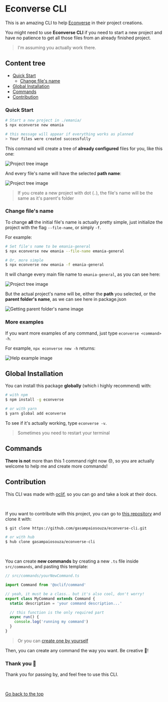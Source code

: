 # Econverse CLI

This is an amazing CLI to help [Econverse](http:#econverse.digital/) in their project creations.

You might need to use **Econverse CLI** if you need to start a new project and have no patience to get all those files from an already finished project.

> I'm assuming you actually work there.

## Content tree

- [Quick Start](#quick-start)
  - [Change file's name](#change-file's-name)
- [Global Installation](#global-installation)
- [Commands](#commands)
- [Contribution](#contribution)

### Quick Start

```sh
# Start a new project in ./emania/
$ npx econverse new emania

# this message will appear if everything works as planned
> Your files were created successfully
```

This command will create a tree of **already configured** files for you, like this one:

![Project tree image](https://imgur.com/0p6IkpS.png)

And every file's name will have the selected **path name**:

![Project tree image](https://imgur.com/luIZ5HF.png)

> If you create a new project with dot (`.`), the file's name will be the same as it's parent's folder

### Change file's name

To change **all** the initial file's name is actually pretty simple, just initialize the project with the flag `--file-name`, or simply `-f`.

For example:

```sh
# Set file's name to be emania-general
$ npx econverse new emania --file-name emania-general

# Or, more simple
$ npx econverse new emania -f emania-general
```

It will change every main file name to `emania-general`, as you can see here:

![Project tree image](https://imgur.com/1aypPCB.png)

But the actual project's name will be, either the **path** you selected, or the **parent folder's name**, as we can see here in package.json

![Getting parent folder's name image](https://imgur.com/4fZlSZD.png)

### More examples

If you want more examples of any command, just type `econverse <command> -h`.

For example, `npx econverse new -h` returns:

![Help example image](https://imgur.com/K2y3OIx.png)

## Global Installation

You can install this package **globally** (which i highly recommend) with:

```sh
# with npm
$ npm install -g econverse

# or with yarn
$ yarn global add econverse
```

To see if it's actually working, type `econverse -v`.

> Sometimes you need to restart your terminal

## Commands

**There is not** more than this 1 command right now 😞, so you are actually welcome to help me and create more commands!

## Contribution

This CLI was made with [oclif](https://oclif.io/docs), so you can go and take a look at their docs.

<br />

If you want to contribute with this project, you can go to [this repository](https://github.com/gasampaiosouza/econverse-cli) and clone it with:

```sh
$ git clone https://github.com/gasampaiosouza/econverse-cli.git

# or with hub
$ hub clone gasampaiosouza/econverse-cli
```

<br />

You can create **new commands** by creating a new `.ts` file inside `src/commands`, and pasting this template:

```typescript
// src/commands/yourNewCommand.ts

import Command from '@oclif/command'

// yeah, it must be a class.. but it's also cool, don't worry!
export class MyCommand extends Command {
  static description = 'your command description...'

  // this function is the only required part
  async run() {
    console.log('running my command')
  }
}
```

> Or you can [create one by yourself](https://oclif.io/docs/introduction)

Then, you can create any command the way you want. Be creative 🎉!

### Thank you 💚

Thank you for passing by, and feel free to use this CLI.

<br />

[Go back to the top](#)
